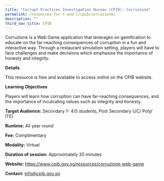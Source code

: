 ```yaml
---
title: "Corrupt Practices Investigation Bureau (CPIB): Corruzione"
permalink: /resources-for-t-and-l/cpib/corruzione/
description: ""
third_nav_title: CPIB
---
```

Corruzione is a Web Game application that leverages on gamification to educate on the far-reaching consequences of corruption in a fun and interactive way. Through a restaurant simulation setting, players will have to face challenges and make decisions which emphasise the importance of honesty and integrity.

**Details**

This resource is free and available to access online on the CPIB website.

**Learning Objectives**

Players will learn how corruption can have far-reaching consequences, and the importance of inculcating values such as integrity and honesty.

**Target Audience:** Secondary 1- 4/5 students, Post Secondary (JC/ Poly/ ITE)

**Runtime:** All year round

**Fee:** Complimentary

**Modality:** Virtual

**Duration of session:** Approximately 20 minutes

**Website:** https://www.cpib.gov.sg/resources/corruzione-web-game

**Contact:** info@cpib.gov.sg

